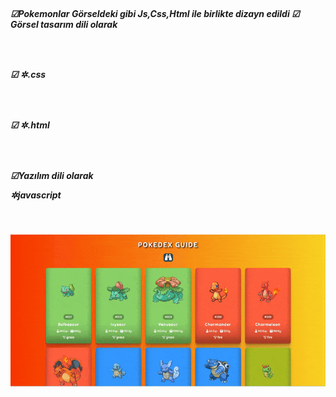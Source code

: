 
<br>
 
 <h5>☑Pokemonlar Görseldeki gibi Js,Css,Html ile birlikte dizayn edildi
☑ Görsel tasarım dili olarak<h5> <br>
<h5> ☑ ✲.css<h5> <br>
<h5> ☑ ✲.html<h5> <br>
<h5> ☑Yazılım dili olarak<br>

✲javascript 
</h5> <br>

![alt text](pokemons-guide-ezgif.com-optimize.gif)

